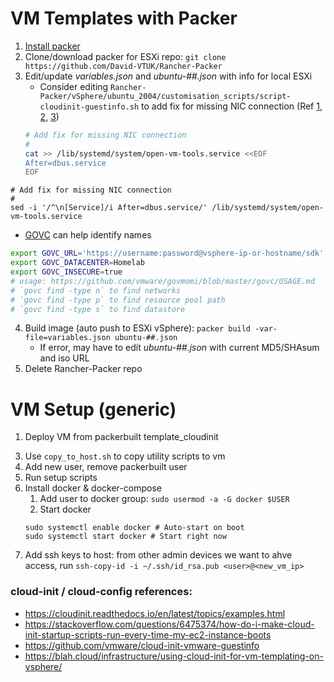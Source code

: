 # VM Templates with Packer
1. [Install packer](https://learn.hashicorp.com/tutorials/packer/getting-started-install)
2. Clone/download packer for ESXi repo: ```git clone https://github.com/David-VTUK/Rancher-Packer```
3. Edit/update _variables.json_ and _ubuntu-##.json_ with info for local ESXi
   * Consider editing `Rancher-Packer/vSphere/ubuntu_2004/customisation_scripts/script-cloudinit-guestinfo.sh` to add fix for missing NIC connection (Ref [1](https://github.com/vmware/open-vm-tools/issues/240#issuecomment-395652692), [2](https://github.com/hashicorp/terraform-provider-vsphere/issues/388), [3](https://github.com/hashicorp/terraform-provider-vsphere/issues/951))
   ```sh
   # Add fix for missing NIC connection
   #
   cat >> /lib/systemd/system/open-vm-tools.service <<EOF
   After=dbus.service
   EOF
   ```

```
# Add fix for missing NIC connection
#
sed -i '/^\n[Service]/i After=dbus.service/' /lib/systemd/system/open-vm-tools.service
```

   * [GOVC](https://github.com/vmware/govmomi/tree/master/govc) can help identify names
   ```sh
   export GOVC_URL='https://username:password@vsphere-ip-or-hostname/sdk'
   export GOVC_DATACENTER=Homelab
   export GOVC_INSECURE=true
   # usage: https://github.com/vmware/govmomi/blob/master/govc/USAGE.md
   # `govc find -type n` to find networks
   # `govc find -type p` to find resource pool path
   # `govc find -type s` to find datastore
   ```
4. Build image (auto push to ESXi vSphere): ```packer build -var-file=variables.json ubuntu-##.json```
   * If error, may have to edit _ubuntu-##.json_ with current MD5/SHAsum and iso URL
5. Delete Rancher-Packer repo

# VM Setup (generic)
1. Deploy VM from packerbuilt template_cloudinit
<!-- 2. Configure networking from dhcp to static ip -->
3. Use `copy_to_host.sh` to copy utility scripts to vm
4. Add new user, remove packerbuilt user
5. Run setup scripts
6. Install docker & docker-compose
   1. Add user to docker group: `sudo usermod -a -G docker $USER`
   2. Start docker
   ```
   sudo systemctl enable docker # Auto-start on boot
   sudo systemctl start docker # Start right now
   ```
7. Add ssh keys to host: from other admin devices we want to ahve access, run
   ```ssh-copy-id -i ~/.ssh/id_rsa.pub <user>@<new_vm_ip>```


### cloud-init / cloud-config references:
* https://cloudinit.readthedocs.io/en/latest/topics/examples.html
* https://stackoverflow.com/questions/6475374/how-do-i-make-cloud-init-startup-scripts-run-every-time-my-ec2-instance-boots
* https://github.com/vmware/cloud-init-vmware-guestinfo
* https://blah.cloud/infrastructure/using-cloud-init-for-vm-templating-on-vsphere/
